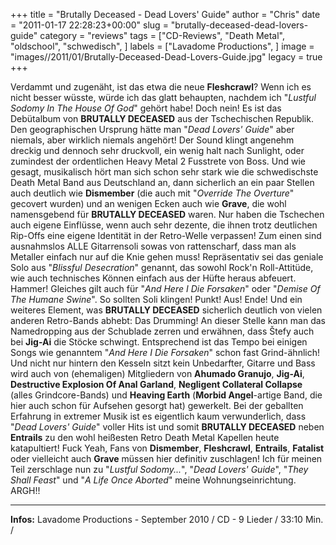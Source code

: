 +++
title = "Brutally Deceased - Dead Lovers' Guide"
author = "Chris"
date = "2011-01-17 22:28:23+00:00"
slug = "brutally-deceased-dead-lovers-guide"
category = "reviews"
tags = ["CD-Reviews", "Death Metal", "oldschool", "schwedisch", ]
labels = ["Lavadome Productions", ]
image = "images//2011/01/Brutally-Deceased-Dead-Lovers-Guide.jpg"
legacy = true
+++

Verdammt und zugenäht, ist das etwa die neue **Fleshcrawl**? Wenn ich es nicht besser wüsste, würde ich das glatt behaupten, nachdem ich "_Lustful Sodomy In The House Of God_" gehört habe! Doch nein! Es ist das Debütalbum von **BRUTALLY DECEASED** aus der Tschechischen Republik. Den geographischen Ursprung hätte man "_Dead Lovers' Guide_" aber niemals, aber wirklich niemals angehört! Der Sound klingt angenehm dreckig und dennoch sehr druckvoll, ein wenig halt nach Sunlight, oder zumindest der ordentlichen Heavy Metal 2 Fusstrete von Boss. Und wie gesagt, musikalisch hört man sich schon sehr stark wie die schwedischste Death Metal Band aus Deutschland an, dann sicherlich an ein paar Stellen auch deutlich wie **Dismember** (die auch mit "_Override The Overture_" gecovert wurden) und an wenigen Ecken auch wie **Grave**, die wohl namensgebend für **BRUTALLY DECEASED** waren. Nur haben die Tschechen auch eigene Einflüsse, wenn auch sehr dezente, die ihnen trotz deutlichen Rip-Offs eine eigene Identität in der Retro-Welle verpassen! Zum einen sind ausnahmslos ALLE Gitarrensoli sowas von rattenscharf, dass man als Metaller einfach nur auf die Knie gehen muss! Repräsentativ sei das geniale Solo aus "_Blissful Desecration_" genannt, das sowohl Rock'n Roll-Attitüde, wie auch technisches Können einfach aus der Hüfte heraus abfeuert. Hammer! Gleiches gilt auch für "_And Here I Die Forsaken_" oder "_Demise Of The Humane Swine_". So sollten Soli klingen! Punkt! Aus! Ende!
Und ein weiteres Element, was **BRUTALLY DECEASED** sicherlich deutlich von vielen anderen Retro-Bands abhebt: Das Drumming! An dieser Stelle kann man das Namedropping aus der Schublade zerren und erwähnen, dass Štefy auch bei **Jig-Ai** die Stöcke schwingt. Entsprechend ist das Tempo bei einigen Songs wie genanntem "_And Here I Die Forsaken_" schon fast Grind-ähnlich! Und nicht nur hintern den Kesseln sitzt kein Unbedarfter, Gitarre und Bass wird auch von (ehemaligen) Mitgliedern von **Ahumado Granujo**, **Jig-Ai**, **Destructive Explosion Of Anal Garland**, **Negligent Collateral Collapse** (alles Grindcore-Bands) und **Heaving Earth** (**Morbid Angel**-artige Band, die hier auch schon für Aufsehen gesorgt hat) gewerkelt.
Bei der geballten Erfahrung in extremer Musik ist es eigentlich kaum verwunderlich, dass "_Dead Lovers' Guide_" voller Hits ist und somit **BRUTALLY DECEASED** neben **Entrails** zu den wohl heißesten Retro Death Metal Kapellen heute katapultiert! Fuck Yeah, Fans von **Dismember**, **Fleshcrawl**, **Entrails**, **Fatalist** oder vielleicht auch **Grave** müssen hier definitiv zuschlagen! Ich für meinen Teil zerschlage nun zu "_Lustful Sodomy..._", "_Dead Lovers' Guide_", "_They Shall Feast_" und "_A Life Once Aborted_" meine Wohnungseinrichtung. ARGH!!





---
**Infos:**
Lavadome Productions - September 2010 / 
CD - 9 Lieder / 33:10 Min. / 
